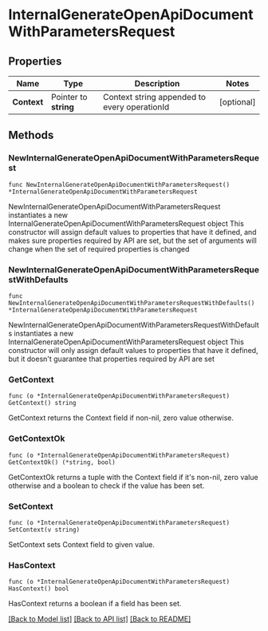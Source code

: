 # InternalGenerateOpenApiDocumentWithParametersRequest


## Properties

Name | Type | Description | Notes
------------ | ------------- | ------------- | -------------
**Context** | Pointer to **string** | Context string appended to every operationId | [optional] 



## Methods


### NewInternalGenerateOpenApiDocumentWithParametersRequest

`func NewInternalGenerateOpenApiDocumentWithParametersRequest() *InternalGenerateOpenApiDocumentWithParametersRequest`

NewInternalGenerateOpenApiDocumentWithParametersRequest instantiates a new InternalGenerateOpenApiDocumentWithParametersRequest object
This constructor will assign default values to properties that have it defined,
and makes sure properties required by API are set, but the set of arguments
will change when the set of required properties is changed

### NewInternalGenerateOpenApiDocumentWithParametersRequestWithDefaults

`func NewInternalGenerateOpenApiDocumentWithParametersRequestWithDefaults() *InternalGenerateOpenApiDocumentWithParametersRequest`

NewInternalGenerateOpenApiDocumentWithParametersRequestWithDefaults instantiates a new InternalGenerateOpenApiDocumentWithParametersRequest object
This constructor will only assign default values to properties that have it defined,
but it doesn't guarantee that properties required by API are set


### GetContext

`func (o *InternalGenerateOpenApiDocumentWithParametersRequest) GetContext() string`

GetContext returns the Context field if non-nil, zero value otherwise.

### GetContextOk

`func (o *InternalGenerateOpenApiDocumentWithParametersRequest) GetContextOk() (*string, bool)`

GetContextOk returns a tuple with the Context field if it's non-nil, zero value otherwise
and a boolean to check if the value has been set.

### SetContext

`func (o *InternalGenerateOpenApiDocumentWithParametersRequest) SetContext(v string)`

SetContext sets Context field to given value.


### HasContext

`func (o *InternalGenerateOpenApiDocumentWithParametersRequest) HasContext() bool`

HasContext returns a boolean if a field has been set.









[[Back to Model list]](../README.md#documentation-for-models) [[Back to API list]](../README.md#documentation-for-api-endpoints) [[Back to README]](../README.md)



